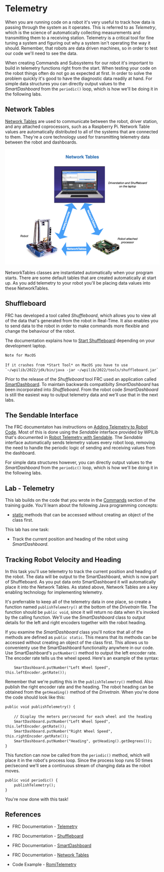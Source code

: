 # Telemetry
When you are running code on a robot it's very useful to track how data is passing through the system as it operates.  This is referred to as *Telemetry*, which is the science of automatically collecting measurements and transmitting them to a receiving station.  Telemetry is a critical tool for fine tuning a system and figuring out why a system isn't operating the way it should. Remember, that robots are data driven machines, so in order to test our code we'll need to see the data.  

When creating Commands and Subsystems for our robot it's important to build in telemetry functions right from the start.  When testing your code on the robot things often do not go as expected at first.  In order to solve the problem quickly it's good to have the diagnostic data readily at hand.  For simple data structures you can directly output values to the *SmartDashboard* from the `periodic()` loop, which is how we'll be doing it in the following labs.  

## Network Tables

[Network Tables](https://docs.wpilib.org/en/stable/docs/software/networktables/index.html) are used to communicate between the robot, driver station, and any attached coprocessors, such as a Raspberry Pi.  Network Table values are automatically distributed to all of the systems that are connected to them.  They're a core technology used for transmitting telemetry data between the robot and dashboards.

![Network Tables](../../images/Romi/Romi.072.jpeg)

NetworkTables classes are instantiated automatically when your program starts. There are some default tables that are created automatically at start up. As you add telemetry to your robot you'll be placing data values into these NetworkTables.

## Shuffleboard
FRC has developed a tool called *Shuffleboard*, which allows you to view all of the data that's generated from the robot in Real-Time.  It also enables you to send data to the robot in order to make commands more flexible and change the behaviour of the robot.

The documentation explains how to [Start Shuffleboard](https://docs.wpilib.org/en/stable/docs/software/wpilib-tools/shuffleboard/getting-started/shuffleboard-tour.html#starting-shuffleboard) depending on your development laptop.  

    Note for MacOS

    If it crashes from *Start Tool* on MacOS you have to use `~/wpilib/2022/jdk/bin/java -jar ~/wpilib/2022/tools/shuffleboard.jar` 

Prior to the release of the *Shuffleboard* tool FRC used an application called [SmartDashboard](https://docs.wpilib.org/en/stable/docs/software/dashboards/smartdashboard/index.html).  To maintain backwards compatibilty *SmartDashboard* has been incorporated into *Shuffleboard*.  From the robot code *SmartDashboard* is still the easiest way to output telemetry data and we'll use that in the next labs.

## The Sendable Interface
The FRC documentaton has instructions on [Adding Telemetry to Robot Code](https://docs.wpilib.org/en/stable/docs/software/telemetry/telemetry.html#adding-telemetry-to-robot-code). Most of this is done using the *Sendable* interface provided by WPILib that's documented in [Robot Telemetry with Sendable](https://docs.wpilib.org/en/stable/docs/software/telemetry/robot-telemetry-with-sendable.html#robot-telemetry-with-sendable). The *Sendable* interface automatically sends telemetry values every robot loop, removing the need to handle the periodic logic of sending and receiving values from the dashboard.  

For simple data structures however, you can directly output values to the *SmartDashboard* from the `periodic()` loop, which is how we'll be doing it in the following labs.  

## Lab - Telemetry
This lab builds on the code that you wrote in the [Commands](romiCommands.md) section of the training guide.  You'll learn about the following Java programming concepts:

- [static](https://www.w3schools.com/java/ref_keyword_static.asp) methods that can be accessed without creating an object of the class first.

This lab has one task:

- Track the current position and heading of the robot using *SmartDashboard*. 

<!-- - Create a new tab on *Shuffleboard* and put telemetry data onto it. -->

## Tracking Robot Velocity and Heading
In this task you'll use telemetry to track the current position and heading of the robot. The data will be output to the SmartDashboard, which is now part of Shuffleboard.  As you put data onto SmartDashboard it will automatically place it into the Network Tables.  As stated above, Network Tables are a key enabling technology for implementing telemetry.
 
 It's preferrable to keep all of the telemetry data in one place, so create a function named `publishTelemetry()` at the bottom of the *Drivetrain* file.  The function should be `public void`, since it will return no data when it's invoked by the calling function. We'll use the *SmartDashboard* class to output details for the left and right encoders together with the robot heading.  

 If you examine the *SmartDashboard* class you'll notice that all of the methods are defined as `public static`.  This means that its methods can be accessed without creating an object of the class first.  This allows us to convenienty use the SmartDashboard functionality anywhere in our code.  Use SmartDashboard's `putNumber()` method to output the left encoder rate.  The encoder rate tells us the wheel speed.  Here's an example of the syntax:

        SmartDashboard.putNumber("Left Wheel Speed", this.leftEncoder.getRate());
 
Remember that we're putting this in the `publishTelemetry()` method. Also publish the right encoder rate and the heading.  The robot heading can be obtained from the `getHeading()` method of the *Drivetrain*. When you're done the code should look like this:

    public void publishTelemetry() {
        
        // Display the meters per/second for each wheel and the heading
        SmartDashboard.putNumber("Left Wheel Speed", this.leftEncoder.getRate());
        SmartDashboard.putNumber("Right Wheel Speed", this.rightEncoder.getRate());
        SmartDashboard.putNumber("Heading", getHeading().getDegrees());
    }

This function can now be called from the `periodic()` method, which will place it in the robot's process loop.  Since the process loop runs 50 times per/second we'll see a continuous stream of changing data as the robot moves.

    public void periodic() {
        publishTelemetry();
    }

You're now done with this task!

<!-- ### Put Data onto Shuffleboard
We can configure how Shuffleboard displays data from our robot code.  Shuffleboard enables you create multiple tabs that lets you view data in a logical fashion.  This lab task shows you how to create a new Shuffleboard tab and add telemetry data to it.  The tab will be called **Drivetrain**, which will be used to see data coming from that subsystem.  

First, we should again setup a function to keep all of the code together, so create a function called `setupShuffleboard()` and place it right after the *Drivetrain*'s constructor.  The Shuffleboard layout is going to get setup when the *Drivetrain* is initialized, which is why we're putting it right after the constructor.

The syntax for adding data to a tab is quite complex.  Essentially, we have to define what data to display, how to display it, and where on the screen to place it.  See the [Shuffleboard](https://docs.wpilib.org/en/stable/docs/software/wpilib-tools/shuffleboard/index.html) documentation for details on the code syntax.  Unlike SmartDashboard, you will have to explicitly create a NetworkTable entry to hold your data value.  This is done by creating the following attribute:

    GenericEntry this.headingEntry;

The next step is to create the Shuffleboard tab to show the data.  Place this in the `setupShuffleboard()` method.  You'll need to import a couple of classes.

    ShuffleboardTab this.driveTab = Shuffleboard.getTab("Drivetrain");

After creating the tab you can start adding data components to it.  Here's the full code for creating the Shuffleboard tab and adding the robot heading:

    private void setupShuffleboard() {
        // Create a tab for the Drivetrain
        ShuffleboardTab this.driveTab = Shuffleboard.getTab("Drivetrain");

        // Add telemetry data to the tab
        this.headingEntry = this.driveTab.add("Heading Deg.", getHeading())
            .withWidget(BuiltInWidgets.kGraph)      
            .withSize(3,3)
            .withPosition(0, 0)
            .getEntry();  
    }

Our `setupShuffleboard()` method gets called from the *Drivetrain*'s constructor to make it visible in Shuffleboard as soon as the robot starts up.

    public Drivetrain() {
        ...
        setupShuffleboard();
    }

Telemetry data needs to be put into the NetworkTables to become visible in Shuffleboard.  The following code is placed in the `publishTelemetry()` method using the table entry that you defined earlier.  Data types for NetworkTables are either boolean, numeric, or string. Numeric values are written as `double` precision values. 

    this.headingEntry.setDouble(getHeading());

Since `publishTelemetry()` is called from the `periodic()` function, this statement will populate the NetworkTable entry every 50 milliseconds giving you a Real-Time view of the data. 

Continue on and add some more telemetry data to the **Drivetrain** tab.  Add three variables `this.leftWheelPositionEntry`, `this.rightWheelPositionEntry`, and `this.avgDistanceEntry` to track how far we've travelled.  Use the methods `getLeftDistanceMeters()`, `getRightDistanceMeters()`, and `getAverageDistanceMeters()` to populate the data entries.  Follow the example above to add the entries to the **Drivetrain** tab.

Here's how the entries should look once you've added them.  

    this.leftWheelPositionEntry = this.driveTab.add("Left Wheel Pos.", getLeftDistanceMeters())
        .withWidget(BuiltInWidgets.kGraph)      
        .withSize(3,3)  
        .withPosition(4, 0)
        .getEntry();  
    this.rightWheelPositionEntry = this.driveTab.add("Right Wheel Pos.", getRightDistanceMeters())
        .withWidget(BuiltInWidgets.kGraph)      
        .withSize(3,3)
        .withPosition(7, 0)
        .getEntry(); 
    this.avgDistanceEntry = this.driveTab.add("Average Distance", getAverageDistanceMeters())
        .withWidget(BuiltInWidgets.kGraph)      
        .withSize(3,3)
        .withPosition(10, 0)
        .getEntry();     

Once again, the entries are of type GenericEntry, which need to be defined as attributes of the *Drivetrain* class. 

Place the following statements in the `publishTelemetry()` method to put the data into the NetworkTables and see them in Shuffleboard.

    // Display the distance travelled for each wheel
    this.leftWheelPositionEntry.setDouble(getLeftDistanceMeters());
    this.rightWheelPositionEntry.setDouble(getRightDistanceMeters()); 
    this.avgDistanceEntry.setDouble(getAverageDistanceMeters());

You can now check out the telemetry data by running the Romi robot. 

You're now done with this task! -->

## References
- FRC Documentation - [Telemetry](https://docs.wpilib.org/en/stable/docs/software/telemetry/index.html)

- FRC Documentation - [Shuffleboard](https://docs.wpilib.org/en/stable/docs/software/wpilib-tools/shuffleboard/index.html)

- FRC Documentation - [SmartDashboard](https://docs.wpilib.org/en/stable/docs/software/dashboards/smartdashboard/index.html)

- FRC Documentation - [Network Tables](https://docs.wpilib.org/en/stable/docs/software/networktables/index.html)

- Code Example - [RomiTelemetry](https://github.com/FRC-2928/RomiExamples/tree/main/RomiTelemetry)